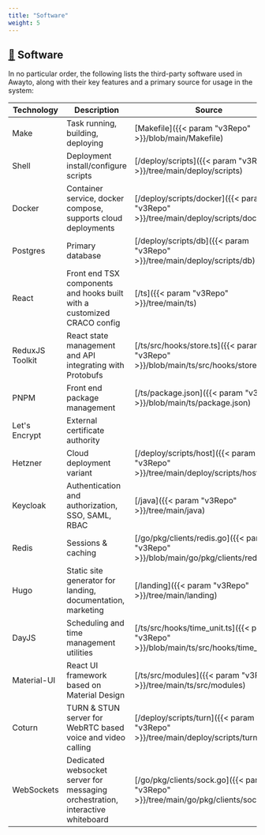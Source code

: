 ```yaml
---
title: "Software"
weight: 5
---
```


## [&#128279;](#software) Software

In no particular order, the following lists the third-party software used in Awayto, along with their key features and a primary source for  usage in the system:

| Technology | Description | Source |
|-|-|-|
| Make | Task running, building, deploying | [Makefile]({{< param "v3Repo" >}}/blob/main/Makefile) |
| Shell | Deployment install/configure scripts | [/deploy/scripts]({{< param "v3Repo" >}}/tree/main/deploy/scripts) |
| Docker | Container service, docker compose, supports cloud deployments | [/deploy/scripts/docker]({{< param "v3Repo" >}}/tree/main/deploy/scripts/docker) |
| Postgres | Primary database | [/deploy/scripts/db]({{< param "v3Repo" >}}/tree/main/deploy/scripts/db) |
| React | Front end TSX components and hooks built with a customized CRACO config | [/ts]({{< param "v3Repo" >}}/tree/main/ts) |
| ReduxJS Toolkit | React state management and API integrating with Protobufs | [/ts/src/hooks/store.ts]({{< param "v3Repo" >}}/blob/main/ts/src/hooks/store.ts) |
| PNPM | Front end package management | [/ts/package.json]({{< param "v3Repo" >}}/blob/main/ts/package.json) |
| Let's Encrypt | External certificate authority | |
| Hetzner | Cloud deployment variant | [/deploy/scripts/host]({{< param "v3Repo" >}}/tree/main/deploy/scripts/host) |
| Keycloak | Authentication and authorization, SSO, SAML, RBAC | [/java]({{< param "v3Repo" >}}/tree/main/java) |
| Redis | Sessions & caching | [/go/pkg/clients/redis.go]({{< param "v3Repo" >}}/blob/main/go/pkg/clients/redis.go) |
| Hugo | Static site generator for landing, documentation, marketing | [/landing]({{< param "v3Repo" >}}/tree/main/landing) |
| DayJS | Scheduling and time management utilities | [/ts/src/hooks/time_unit.ts]({{< param "v3Repo" >}}/blob/main/ts/src/hooks/time_unit.ts) |
| Material-UI | React UI framework based on Material Design | [/ts/src/modules]({{< param "v3Repo" >}}/tree/main/ts/src/modules) |
| Coturn | TURN & STUN server for WebRTC based voice and video calling | [/deploy/scripts/turn]({{< param "v3Repo" >}}/tree/main/deploy/scripts/turn) |
| WebSockets | Dedicated websocket server for messaging orchestration, interactive whiteboard | [/go/pkg/clients/sock.go]({{< param "v3Repo" >}}/tree/main/go/pkg/clients/sock.go) |
